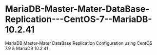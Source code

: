 # MariaDB-Master-Mater-DataBase-Replication---CentOS-7--MariaDB-10.2.41
MariaDB Master-Mater DataBase Replication Configuration using CentOS 7.9 &amp; MariaDB 10.2.41
